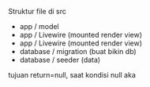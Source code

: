 Struktur file di src
- app / model
- app / Livewire (mounted render view)
- app / Livewire (mounted render view)
- database / migration (buat bikin db)
- database / seeder (data)

tujuan return=null, saat kondisi null aka